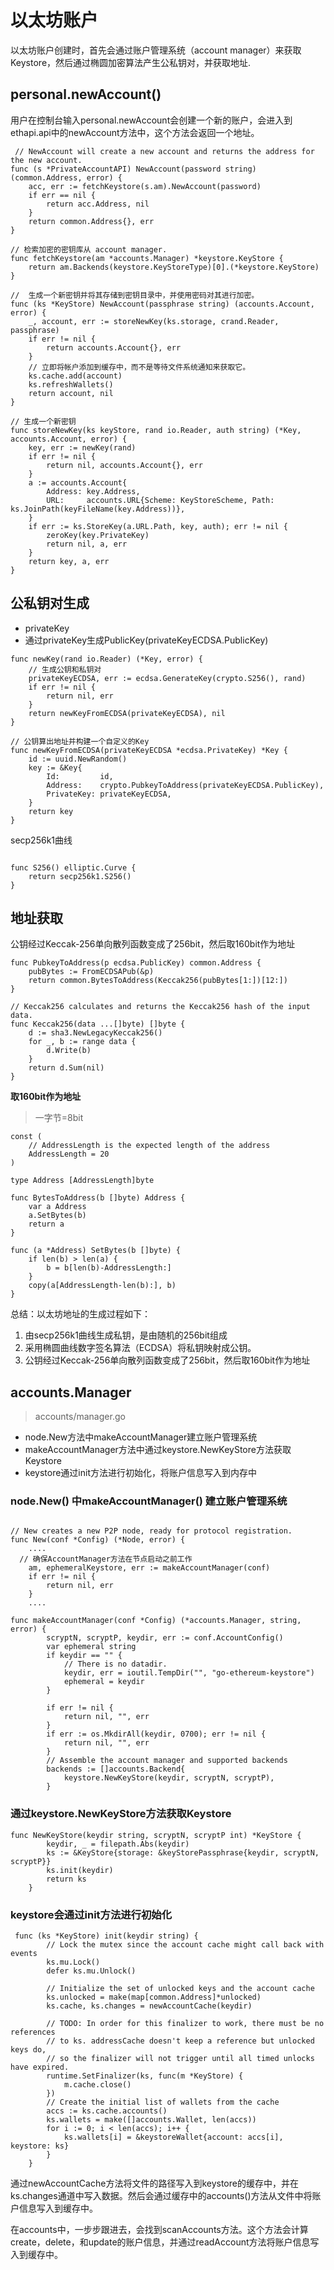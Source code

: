 # 以太坊账户
以太坊账户创建时，首先会通过账户管理系统（account manager）来获取Keystore，然后通过椭圆加密算法产生公私钥对，并获取地址.

## personal.newAccount()
用户在控制台输入personal.newAccount会创建一个新的账户，会进入到ethapi.api中的newAccount方法中，这个方法会返回一个地址。
```
 // NewAccount will create a new account and returns the address for the new account.
func (s *PrivateAccountAPI) NewAccount(password string) (common.Address, error) {
	acc, err := fetchKeystore(s.am).NewAccount(password)
	if err == nil {
		return acc.Address, nil
	}
	return common.Address{}, err
}

// 检索加密的密钥库从 account manager.
func fetchKeystore(am *accounts.Manager) *keystore.KeyStore {
	return am.Backends(keystore.KeyStoreType)[0].(*keystore.KeyStore)
}

//  生成一个新密钥并将其存储到密钥目录中，并使用密码对其进行加密。
func (ks *KeyStore) NewAccount(passphrase string) (accounts.Account, error) {
	_, account, err := storeNewKey(ks.storage, crand.Reader, passphrase)
	if err != nil {
		return accounts.Account{}, err
	}
	// 立即将帐户添加到缓存中，而不是等待文件系统通知来获取它。
	ks.cache.add(account)
	ks.refreshWallets()
	return account, nil
}

// 生成一个新密钥
func storeNewKey(ks keyStore, rand io.Reader, auth string) (*Key, accounts.Account, error) {
	key, err := newKey(rand)
	if err != nil {
		return nil, accounts.Account{}, err
	}
	a := accounts.Account{
		Address: key.Address,
		URL:     accounts.URL{Scheme: KeyStoreScheme, Path: ks.JoinPath(keyFileName(key.Address))},
	}
	if err := ks.StoreKey(a.URL.Path, key, auth); err != nil {
		zeroKey(key.PrivateKey)
		return nil, a, err
	}
	return key, a, err
}
```

## 公私钥对生成
- privateKey
- 通过privateKey生成PublicKey(privateKeyECDSA.PublicKey)
``` 生成公钥和私钥
func newKey(rand io.Reader) (*Key, error) {
	// 生成公钥和私钥对
	privateKeyECDSA, err := ecdsa.GenerateKey(crypto.S256(), rand)
	if err != nil {
		return nil, err
	}
	return newKeyFromECDSA(privateKeyECDSA), nil
}

// 公钥算出地址并构建一个自定义的Key
func newKeyFromECDSA(privateKeyECDSA *ecdsa.PrivateKey) *Key {
	id := uuid.NewRandom()
	key := &Key{
		Id:         id,
		Address:    crypto.PubkeyToAddress(privateKeyECDSA.PublicKey),
		PrivateKey: privateKeyECDSA,
	}
	return key
}
```
secp256k1曲线
```

func S256() elliptic.Curve {
	return secp256k1.S256()
}

```
## 地址获取
公钥经过Keccak-256单向散列函数变成了256bit，然后取160bit作为地址
```
func PubkeyToAddress(p ecdsa.PublicKey) common.Address {
	pubBytes := FromECDSAPub(&p)
	return common.BytesToAddress(Keccak256(pubBytes[1:])[12:])
}

// Keccak256 calculates and returns the Keccak256 hash of the input data.
func Keccak256(data ...[]byte) []byte {
	d := sha3.NewLegacyKeccak256()
	for _, b := range data {
		d.Write(b)
	}
	return d.Sum(nil)
}
```
**取160bit作为地址**
> 一字节=8bit
```
const (
	// AddressLength is the expected length of the address
	AddressLength = 20
)

type Address [AddressLength]byte

func BytesToAddress(b []byte) Address {
	var a Address
	a.SetBytes(b)
	return a
}

func (a *Address) SetBytes(b []byte) {
	if len(b) > len(a) {
		b = b[len(b)-AddressLength:]
	}
	copy(a[AddressLength-len(b):], b)
}
```

总结：以太坊地址的生成过程如下： 
1. 由secp256k1曲线生成私钥，是由随机的256bit组成 
2. 采用椭圆曲线数字签名算法（ECDSA）将私钥映射成公钥。 
3. 公钥经过Keccak-256单向散列函数变成了256bit，然后取160bit作为地址


## accounts.Manager
> accounts/manager.go
- node.New方法中makeAccountManager建立账户管理系统
- makeAccountManager方法中通过keystore.NewKeyStore方法获取Keystore
- keystore通过init方法进行初始化，将账户信息写入到内存中

### node.New() 中makeAccountManager() 建立账户管理系统
``` node

// New creates a new P2P node, ready for protocol registration.
func New(conf *Config) (*Node, error) {
    ....
  // 确保AccountManager方法在节点启动之前工作
	am, ephemeralKeystore, err := makeAccountManager(conf)
	if err != nil {
		return nil, err
	}
    ....
```
```
func makeAccountManager(conf *Config) (*accounts.Manager, string, error) {
        scryptN, scryptP, keydir, err := conf.AccountConfig()
        var ephemeral string
        if keydir == "" {
            // There is no datadir.
            keydir, err = ioutil.TempDir("", "go-ethereum-keystore")
            ephemeral = keydir
        }
    
        if err != nil {
            return nil, "", err
        }
        if err := os.MkdirAll(keydir, 0700); err != nil {
            return nil, "", err
        }
        // Assemble the account manager and supported backends
        backends := []accounts.Backend{
            keystore.NewKeyStore(keydir, scryptN, scryptP),
        }
```
### 通过keystore.NewKeyStore方法获取Keystore
```
func NewKeyStore(keydir string, scryptN, scryptP int) *KeyStore {
        keydir, _ = filepath.Abs(keydir)
        ks := &KeyStore{storage: &keyStorePassphrase{keydir, scryptN, scryptP}}
        ks.init(keydir)
        return ks
    }
```
### keystore会通过init方法进行初始化
```
 func (ks *KeyStore) init(keydir string) {
        // Lock the mutex since the account cache might call back with events
        ks.mu.Lock()
        defer ks.mu.Unlock()
    
        // Initialize the set of unlocked keys and the account cache
        ks.unlocked = make(map[common.Address]*unlocked)
        ks.cache, ks.changes = newAccountCache(keydir)
    
        // TODO: In order for this finalizer to work, there must be no references
        // to ks. addressCache doesn't keep a reference but unlocked keys do,
        // so the finalizer will not trigger until all timed unlocks have expired.
        runtime.SetFinalizer(ks, func(m *KeyStore) {
            m.cache.close()
        })
        // Create the initial list of wallets from the cache
        accs := ks.cache.accounts()
        ks.wallets = make([]accounts.Wallet, len(accs))
        for i := 0; i < len(accs); i++ {
            ks.wallets[i] = &keystoreWallet{account: accs[i], keystore: ks}
        }
    }
```
通过newAccountCache方法将文件的路径写入到keystore的缓存中，并在ks.changes通道中写入数据。然后会通过缓存中的accounts()方法从文件中将账户信息写入到缓存中。

在accounts中，一步步跟进去，会找到scanAccounts方法。这个方法会计算create，delete，和update的账户信息，并通过readAccount方法将账户信息写入到缓存中。